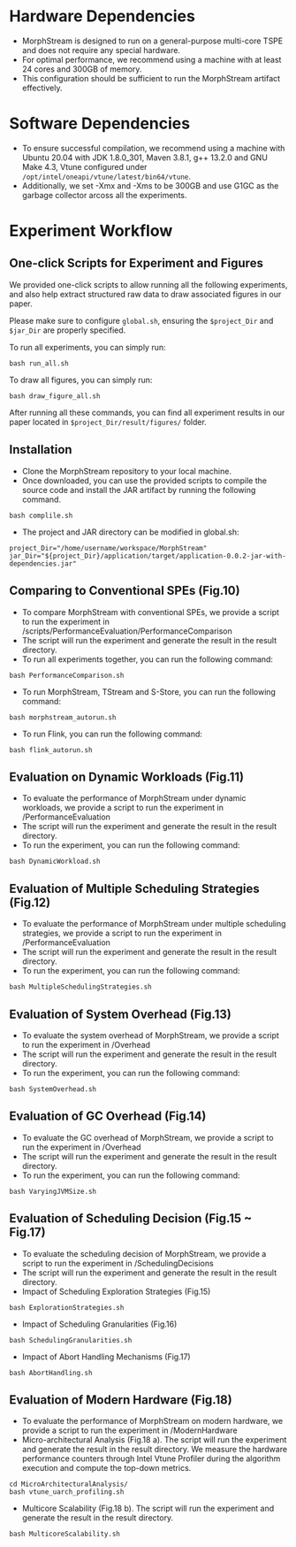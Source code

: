 
<meta name="robots" content="noindex">

# Hardware Dependencies
- MorphStream is designed to run on a general-purpose multi-core TSPE and does not require any special hardware.
- For optimal performance, we recommend using a machine with at least 24 cores and 300GB of memory.
- This configuration should be sufficient to run the MorphStream artifact effectively.
# Software Dependencies
- To ensure successful compilation, we recommend using a machine with Ubuntu 20.04 with JDK 1.8.0_301, Maven 3.8.1, g++ 13.2.0 and GNU Make 4.3, Vtune configured under `/opt/intel/oneapi/vtune/latest/bin64/vtune`.
- Additionally, we set -Xmx and -Xms to be 300GB and use G1GC as the garbage collector arcoss all the experiments.
# Experiment Workflow

## One-click Scripts for Experiment and Figures

We provided one-click scripts to allow running all the following experiments, and also help extract structured raw data to draw associated figures in our paper.

Please make sure to configure `global.sh`, ensuring the `$project_Dir` and `$jar_Dir` are properly specified.

To run all experiments, you can simply run:

```
bash run_all.sh
```

To draw all figures, you can simply run:

```
bash draw_figure_all.sh
```

After running all these commands, you can find all experiment results in our paper located in `$project_Dir/result/figures/` folder.


## Installation
- Clone the MorphStream repository to your local machine.
- Once downloaded, you can use the provided scripts to compile the source code and install the JAR artifact by running the following command.
```
bash complile.sh
```
- The project and JAR directory can be modified in global.sh:
```
project_Dir="/home/username/workspace/MorphStream"
jar_Dir="${project_Dir}/application/target/application-0.0.2-jar-with-dependencies.jar"
```
## Comparing to Conventional SPEs (Fig.10)
- To compare MorphStream with conventional SPEs, we provide a script to run the experiment in /scripts/PerformanceEvaluation/PerformanceComparison
- The script will run the experiment and generate the result in the result directory.
- To run all experiments together, you can run the following command:
```
bash PerformanceComparison.sh
```
- To run MorphStream, TStream and S-Store, you can run the following command:
```
bash morphstream_autorun.sh
```
- To run Flink, you can run the following command:
```
bash flink_autorun.sh
```
## Evaluation on Dynamic Workloads (Fig.11)
- To evaluate the performance of MorphStream under dynamic workloads, we provide a script to run the experiment in /PerformanceEvaluation
- The script will run the experiment and generate the result in the result directory.
- To run the experiment, you can run the following command:
```
bash DynamicWorkload.sh
```
## Evaluation of Multiple Scheduling Strategies (Fig.12)
- To evaluate the performance of MorphStream under multiple scheduling strategies, we provide a script to run the experiment in /PerformanceEvaluation
- The script will run the experiment and generate the result in the result directory.
- To run the experiment, you can run the following command:
```
bash MultipleSchedulingStrategies.sh
```
## Evaluation of System Overhead (Fig.13)
- To evaluate the system overhead of MorphStream, we provide a script to run the experiment in /Overhead
- The script will run the experiment and generate the result in the result directory.
- To run the experiment, you can run the following command:
```
bash SystemOverhead.sh
```
## Evaluation of GC Overhead (Fig.14)
- To evaluate the GC overhead of MorphStream, we provide a script to run the experiment in /Overhead
- The script will run the experiment and generate the result in the result directory.
- To run the experiment, you can run the following command:
```
bash VaryingJVMSize.sh
```
## Evaluation of Scheduling Decision (Fig.15 ~ Fig.17)
- To evaluate the scheduling decision of MorphStream, we provide a script to run the experiment in /SchedulingDecisions
- The script will run the experiment and generate the result in the result directory.
- Impact of Scheduling Exploration Strategies (Fig.15)
```
bash ExplorationStrategies.sh
```
- Impact of Scheduling Granularities (Fig.16)
```
bash SchedulingGranularities.sh
```
- Impact of Abort Handling Mechanisms (Fig.17)
```
bash AbortHandling.sh
```
## Evaluation of Modern Hardware (Fig.18)
- To evaluate the performance of MorphStream on modern hardware, we provide a script to run the experiment in /ModernHardware
- Micro-architectural Analysis (Fig.18 a). The script will run the experiment and generate the result in the result directory. We measure the hardware performance counters through Intel Vtune Profiler during the
algorithm execution and compute the top-down metrics. 
```
cd MicroArchitecturalAnalysis/
bash vtune_uarch_profiling.sh
```
- Multicore Scalability (Fig.18 b). The script will run the experiment and generate the result in the result directory.
```
bash MulticoreScalability.sh
```
